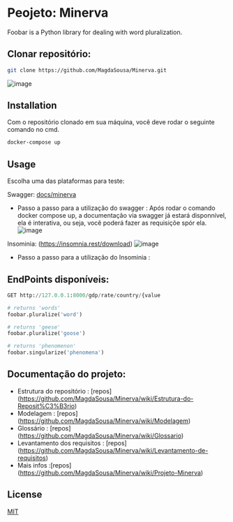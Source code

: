 # Peojeto: Minerva

Foobar is a Python library for dealing with word pluralization.

## Clonar repositório:

```bash
git clone https://github.com/MagdaSousa/Minerva.git
```
![image](https://user-images.githubusercontent.com/55951781/186849379-59a21789-4d3d-4b88-8ca3-b0aeebe3ea01.png)



## Installation
Com o repositório clonado em sua máquina, você deve rodar o seguinte comando no cmd.

```bash
docker-compose up
```

## Usage

Escolha uma das plataformas para teste:

Swagger: [docs/minerva](http://127.0.0.1:8000/docs/Minerva#/)
- Passo a passo para a utilização do swagger :
Após rodar o comando docker compose up, a documentação via swagger já estará disponnível, ela é interativa, ou seja, você poderá fazer as requisiçõe spór ela.
![image](https://user-images.githubusercontent.com/55951781/186851383-557a6b98-f32d-481f-8ec0-0a9b483555ed.png)


Insominia: (https://insomnia.rest/download)
![image](https://user-images.githubusercontent.com/55951781/186851560-1c8c59cf-7d04-4408-b04a-e93787dfa2ee.png)

- Passo a passo para a utilização do Insominia :




## EndPoints disponíveis:
```python
GET http://127.0.0.1:8000/gdp/rate/country/{value

# returns 'words'
foobar.pluralize('word')

# returns 'geese'
foobar.pluralize('goose')

# returns 'phenomenon'
foobar.singularize('phenomena')
```

## Documentação do projeto:
- Estrutura do repositório : [repos] (https://github.com/MagdaSousa/Minerva/wiki/Estrutura-do-Reposit%C3%B3rio)
- Modelagem : [repos] (https://github.com/MagdaSousa/Minerva/wiki/Modelagem)
- Glossário : [repos] (https://github.com/MagdaSousa/Minerva/wiki/Glossario)
- Levantamento dos requisitos : [repos] (https://github.com/MagdaSousa/Minerva/wiki/Levantamento-de-requisitos)
- Mais infos :[repos] (https://github.com/MagdaSousa/Minerva/wiki/Projeto-Minerva)



## License
[MIT](https://choosealicense.com/licenses/mit/)
